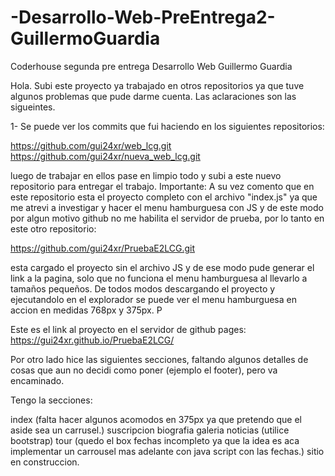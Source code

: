 # -Desarrollo-Web-PreEntrega2-GuillermoGuardia
Coderhouse segunda pre entrega Desarrollo Web Guillermo Guardia

Hola. Subi este proyecto ya trabajado en otros repositorios ya que tuve algunos problemas que pude darme cuenta. Las aclaraciones son las sigueintes.

1- Se puede ver los commits que fui haciendo en los siguientes repositorios:


https://github.com/gui24xr/web_lcg.git
https://github.com/gui24xr/nueva_web_lcg.git


luego de trabajar en ellos pase en limpio todo y subi a este nuevo repositorio para entregar el trabajo. 
Importante: A su vez comento que en este repositorio esta el proyecto completo con el archivo "index.js" ya que me atrevi a investigar y hacer el menu hamburguesa con JS y de este modo por algun motivo github no me habilita el servidor de prueba, por lo tanto en este otro repositorio:


https://github.com/gui24xr/PruebaE2LCG.git

esta cargado el proyecto sin el archivo JS y de ese modo pude generar el link a la pagina, solo que no funciona el menu hamburguesa al llevarlo a tamaños pequeños. De todos modos descargando el proyecto y ejecutandolo en el explorador se puede ver el menu hamburguesa en accion en medidas 768px y 375px. P

Este es el link al proyecto en el servidor de github pages:
                  https://gui24xr.github.io/PruebaE2LCG/
                  
                  
Por otro lado hice las siguientes secciones, faltando algunos detalles de cosas que aun no decidi como poner (ejemplo el footer), pero va encaminado.

Tengo la secciones:

 index (falta hacer algunos acomodos en 375px ya que pretendo que el aside sea un carrusel.)
 suscripcion
 biografia
 galeria
 noticias (utilice bootstrap)
 tour (quedo el box fechas incompleto ya que la idea es aca implementar un carrousel mas adelante con java script con las fechas.)
 sitio en construccion.
 
 
 
 
 
